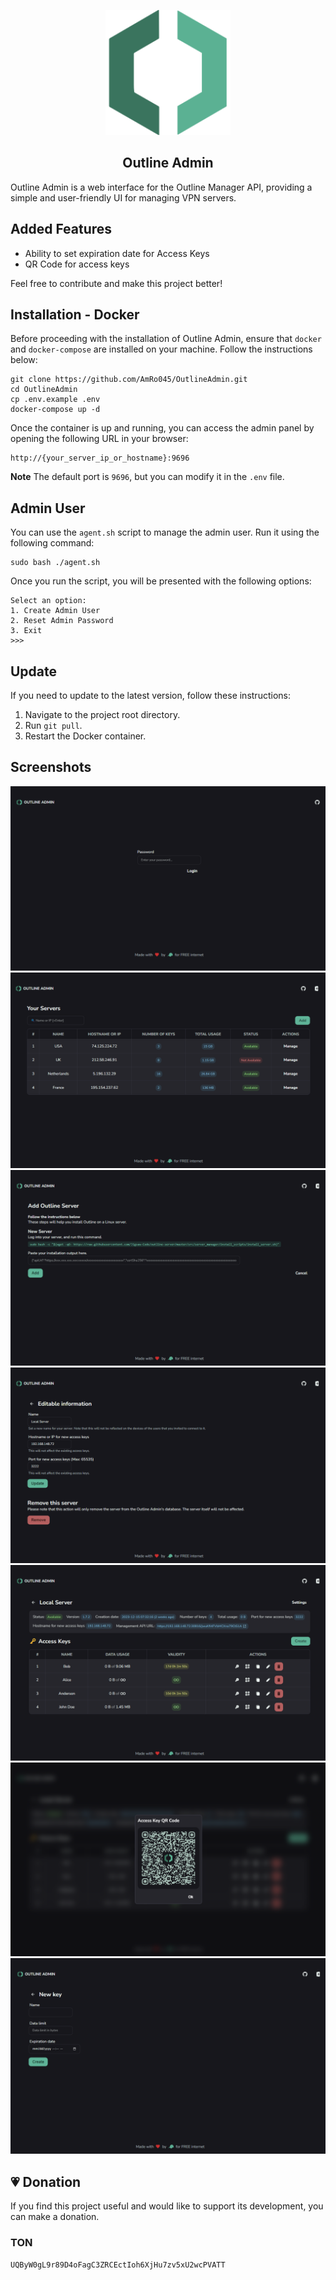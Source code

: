 <p align="center"> 
    <img src="extra/logo/logo.svg" width="200" alt="Outline Logo"> 
</p>

<h2 align="center">Outline Admin</h2>

Outline Admin is a web interface for the Outline Manager API, providing a simple and user-friendly UI for managing VPN
servers.

## Added Features

- Ability to set expiration date for Access Keys
- QR Code for access keys

Feel free to contribute and make this project better!

## Installation - Docker

Before proceeding with the installation of Outline Admin, ensure that `docker` and `docker-compose` are installed on
your machine. Follow the instructions below:

```
git clone https://github.com/AmRo045/OutlineAdmin.git
cd OutlineAdmin
cp .env.example .env
docker-compose up -d
```

Once the container is up and running, you can access the admin panel by opening the following URL in your browser:

```
http://{your_server_ip_or_hostname}:9696
```

**Note** The default port is `9696`, but you can modify it in the `.env` file.

## Admin User

You can use the `agent.sh` script to manage the admin user. Run it using the following command:

```
sudo bash ./agent.sh
```

Once you run the script, you will be presented with the following options:

```
Select an option:
1. Create Admin User
2. Reset Admin Password
3. Exit
>>> 
```

## Update

If you need to update to the latest version, follow these instructions:

1. Navigate to the project root directory.
2. Run `git pull`.
3. Restart the Docker container.

## Screenshots

![Login](/extra/screenshots/login.png)
![Servers](/extra/screenshots/servers.png)
![New server form](/extra/screenshots/new-server.png)
![Server settings form](/extra/screenshots/server-settings.png)
![Access keys](/extra/screenshots/access-keys.png)
![QR Code modal](/extra/screenshots/qr-code.png)
![New access key form](/extra/screenshots/new-access-key.png)

## 💗 Donation

If you find this project useful and would like to support its development, you can make a donation.

### TON

```
UQByW0gL9r89D4oFagC3ZRCEctIoh6XjHu7zv5xU2wcPVATT
```
